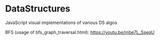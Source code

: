 # DataStructures
JavaScript visual implementations of various DS algos

BFS (usage of bfs_graph_traversal.html): https://youtu.be/mbe7L_SseqU
